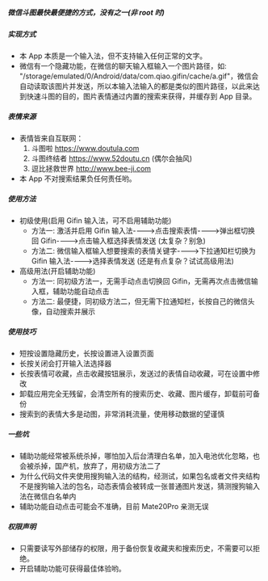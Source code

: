 ##### 微信斗图最快最便捷的方式，没有之一(非 root 时)

##### 实现方式
* 本 App 本质是一个输入法，但不支持输入任何正常的文字。
* 微信有一个隐藏功能，在微信的聊天输入框输入一个图片路径，如: "/storage/emulated/0/Android/data/com.qiao.gifin/cache/a.gif"，微信会自动读取该图片并发送，所以本输入法输入的都是类似的图片路径，以此来达到快速斗图的目的，图片表情通过内置的搜索来获得，并缓存到 App 目录。

##### 表情来源
* 表情皆来自互联网：
    1. 斗图啦 https://www.doutula.com
    2. 斗图终结者 https://www.52doutu.cn (偶尔会抽风)
    3. 逗比拯救世界 http://www.bee-ji.com
* 本 App 不对搜索结果负任何责任哟。

##### 使用方法
* 初级使用(启用 Gifin 输入法，可不启用辅助功能)
    * 方法一: 激活并启用 Gifin 输入法---->点击搜索表情---->弹出框切换回 Gifin---->点击输入框选择表情发送 (太复杂？别急)
    * 方法二: 微信输入框输入想要搜索的表情关键字---->下拉通知栏切换为 Gifin 输入法---->选择表情发送 (还是有点复杂？试试高级用法)
* 高级用法(开启辅助功能)
    * 方法一: 同初级方法一，无需手动点击切换回 Gifin，无需再次点击微信输入框，辅助功能自动点击
    * 方法二: 最便捷，同初级方法二，但无需下拉通知栏，长按自己的微信头像，自动搜索并展示

##### 使用技巧
 * 短按设置隐藏历史，长按设置进入设置页面
 * 长按关闭会打开输入法选择器
 * 长按表情可收藏，点击收藏按钮展示，发送过的表情自动收藏，可在设置中修改
 * 卸载应用完全无残留，会清空所有的搜索历史、收藏、图片缓存，卸载前可备份
 * 搜索到的表情大多是动图，非常消耗流量，使用移动数据的望谨慎

##### 一些坑
* 辅助功能经常被系统杀掉，哪怕加入后台清理白名单，加入电池优化忽略，也会被杀掉，国产机，放弃了，用初级方法二了
* 为什么代码文件夹使用搜狗输入法的结构，经测试，如果包名或者文件夹结构不是搜狗输入法的包名，动态表情会被转成一张普通图片发送，猜测搜狗输入法在微信白名单内
* 辅助功能自动点击可能会不准确，目前 Mate20Pro 亲测无误

##### 权限声明
* 只需要读写外部储存的权限，用于备份恢复收藏夹和搜索历史，不需要可以拒绝。
* 开启辅助功能可获得最佳体验哟。